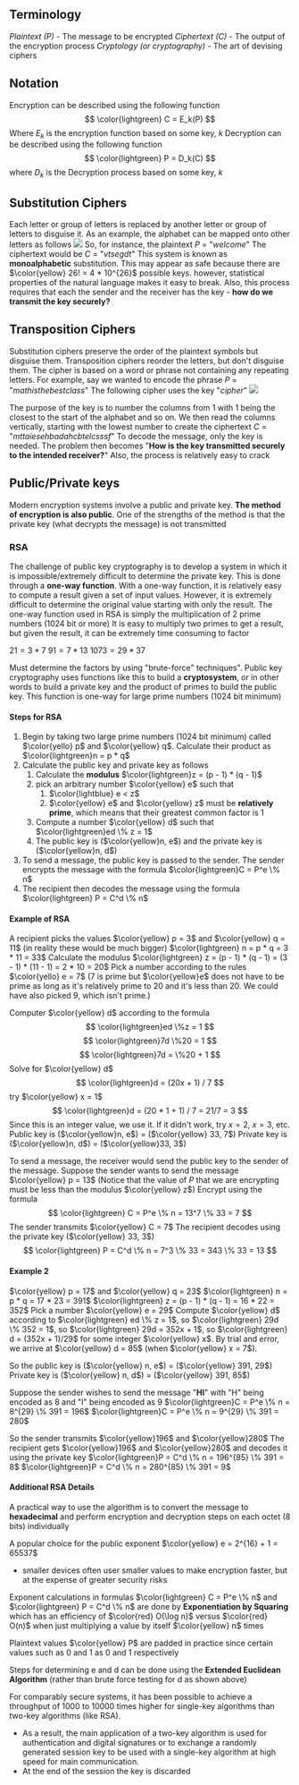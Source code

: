 ## Terminology
*Plaintext (P)* - The message to be encrypted
*Ciphertext (C)* - The output of the encryption process
*Cryptology (or cryptography)* - The art of devising ciphers

## Notation
Encryption can be described using the following function
$$
\color{lightgreen} C = E_k(P)
$$
Where $E_k$ is the encryption function based on some key, $k$
Decryption can be described using the following function
$$
\color{lightgreen} P = D_k(C)
$$
where $D_k$ is the Decryption process based on some key, $k$

## Substitution Ciphers
Each letter or group of letters is replaced by another letter or group of letters to disguise it. As an example, the alphabet can be mapped onto other letters as follows
![](Pasted%20image%2020241204080954.png)
So, for instance, the plaintext $P$ = "*welcome*"
The ciphertext would be $C$ = "*vtsegdt*"
This system is known as **monoalphabetic** substitution. This may appear as safe because there are $\color{yellow} 26! = 4 * 10^{26}$ possible keys.
however, statistical properties of the natural language makes it easy to break. 
Also, this process requires that each the sender and the receiver has the key - **how do we transmit the key securely?**

## Transposition Ciphers
Substitution ciphers preserve the order of the plaintext symbols but disguise them. Transposition ciphers reorder the letters, but don't disguise them. The cipher is based on a word or phrase not containing any repeating letters.
For example, say we wanted to encode the phrase $P$ = "*mathisthebestclass*"
The following cipher uses the key "*cipher*"
![](Pasted%20image%2020241204081744.png)

The purpose of the key is to number the columns from 1 with 1 being the closest to the start of the alphabet and so on.
We then read the columns vertically, starting with the lowest number to create the ciphertext $C$ = "*mttaiesehbadahcbtelcsssf*"
To decode the message, only the key is needed.
The problem then becomes "**How is the key transmitted securely to the intended receiver?**"
Also, the process is relatively easy to crack

## Public/Private keys
Modern encryption systems involve a public and private key.
**The method of encryption is also public**.
One of the strengths of the method is that the private key (what decrypts the message) is not transmitted

### RSA
The challenge of public key cryptography is to develop a system in which it is impossible/extremely difficult to determine the private key.
This is done through a **one-way function**.
With a one-way function, it is relatively easy to compute a result given a set of input values. However, it is extremely difficult to determine the original value starting with only the result.
The one-way function used in RSA is simply the multiplication of 2 prime numbers (1024 bit or more)
It is easy to multiply two primes to get a result, but given the result, it can be extremely time consuming to factor

$21 = 3 * 7$
$91 = 7 * 13$
$1073 = 29 * 37$

Must determine the factors by using "brute-force" techniques".
Public key cryptography uses functions like this to build a **cryptosystem**, or in other words to build a private key and the product of primes to build the public key. 
This function is one-way for large prime numbers (1024 bit minimum)

#### Steps for RSA
1. Begin by taking two large prime numbers (1024 bit minimum) called $\color{yello} p$ and $\color{yellow} q$. Calculate their product as $\color{lightgreen}n = p * q$
2. Calculate the public key and private key as follows
	1. Calculate the **modulus** $\color{lightgreen}z = (p - 1) * (q - 1)$
	2. pick an arbitrary number $\color{yellow} e$ such that
		1. $\color{lightblue} e < z$
		2. $\color{yellow} e$ and $\color{yellow} z$ must be **relatively prime**, which means that their greatest common factor is 1
	3. Compute a number $\color{yellow} d$ such that $\color{lightgreen}ed \% z = 1$
	4. The public key is ($\color{yellow}n, e$) and the private key is ($\color{yellow}n, d$)
3. To send a message, the public key is passed to the sender. The sender encrypts the message with the formula $\color{lightgreen}C = P^e \% n$
4. The recipient then decodes the message using the formula $\color{lightgreen} P = C^d \% n$

#### Example of RSA
A recipient picks the values $\color{yellow} p  = 3$ and $\color{yellow} q = 11$ (in reality these would be much bigger)
$\color{lightgreen} n = p * q = 3 * 11 = 33$
Calculate the modulus
$\color{lightgreen} z = (p - 1) * (q - 1) = (3 - 1) * (11 - 1) = 2 * 10 = 20$
Pick a number according to the rules
$\color{yello} e = 7$
(7 is prime but $\color{yellow}e$ does not have to be prime as long as it's relatively prime to 20 and it's less than 20. We could have also picked 9, which isn't prime.)

Computer $\color{yellow} d$ according to the formula
$$
\color{lightgreen}ed \%z = 1
$$
$$
\color{lightgreen}7d \%20 = 1
$$
$$
\color{lightgreen}7d = \%20 + 1
$$
Solve for $\color{yellow} d$
$$
\color{lightgreen}d = (20x + 1) / 7
$$
try $\color{yellow} x = 1$
$$
\color{lightgreen}d = (20 * 1 + 1) / 7 = 21/7 = 3
$$
Since this is an integer value, we use it. If it didn't work, try $x = 2$, $x = 3$, etc.
Public key is ($\color{yellow}n, e$) = ($\color{yellow} 33, 7$)
Private key is ($\color{yellow}n, d$) = ($\color{yellow}33, 3$)

To send a message, the receiver would send the public key to the sender of the message.
Suppose the sender wants to send the message $\color{yellow} p = 13$ (Notice that the value of $P$ that we are encrypting must be less than the modulus $\color{yellow} z$)
Encrypt using the formula
$$
\color{lightgreen} C = P^e \% n = 13^7 \% 33 = 7
$$
The sender transmits $\color{yellow} C = 7$
The recipient decodes using the private key ($\color{yellow} 33, 3$)
$$
\color{lightgreen} P = C^d \% n = 7^3 \% 33 = 343 \% 33 = 13
$$

#### Example 2
 $\color{yellow} p  = 17$ and $\color{yellow} q = 23$ 
$\color{lightgreen} n = p * q = 17 * 23 = 391$
$\color{lightgreen} z = (p - 1) * (q - 1) = 16 * 22 = 352$
Pick a number $\color{yellow} e = 29$
Compute $\color{yellow} d$ according to $\color{lightgreen} ed \% z = 1$, so $\color{lightgreen} 29d \% 352 = 1$, so $\color{lightgreen} 29d = 352x + 1$, so $\color{lightgreen} d = (352x + 1)/29$ for some integer $\color{yellow} x$. By trial and error, we arrive at $\color{yellow} d = 85$ (when $\color{yellow} x = 7$).

So the public key is ($\color{yellow} n, e$) = ($\color{yellow} 391, 29$)
Private key is ($\color{yellow} n, d$) = ($\color{yellow} 391, 85$)

Suppose the sender wishes to send the message "**HI**" with "H" being encoded as 8 and "I" being encoded as 9
$\color{lightgreen}C = P^e \% n = 8^{29} \% 391 = 196$
$\color{lightgreen}C = P^e \% n = 9^{29} \% 391 = 280$

So the sender transmits $\color{yellow}196$ and $\color{yellow}280$
The recipient gets $\color{yellow}196$ and $\color{yellow}280$ and decodes it using the private key
$\color{lightgreen}P = C^d \% n = 196^{85} \% 391 = 8$
$\color{lightgreen}P = C^d \% n = 280^{85} \% 391 = 9$

#### Additional RSA Details
A practical way to use the algorithm is to convert the message to **hexadecimal** and perform encryption and decryption steps on each octet (8 bits) individually

A popular choice for the public exponent $\color{yellow} e = 2^{16} + 1 = 65537$
- smaller devices often user smaller values to make encryption faster, but at the expense of greater security risks

Exponent calculations in formulas $\color{lightgreen} C = P^e \% n$ and $\color{lightgreen} P = C^d \% n$ are done by **Exponentiation by Squaring** which has an efficiency of $\color{red} O(\log n)$ versus $\color{red} O(n)$ when just multiplying a value by itself $\color{yellow} n$ times

Plaintext values $\color{yellow} P$ are padded in practice since certain values such as 0 and 1 as 0 and 1 respectively

Steps for determining e and d can be done using the **Extended Euclidean Algorithm** (rather than brute force testing for d as shown above)

For comparably secure systems, it has been possible to achieve a throughput of 1000 to 10000 times higher for single-key algorithms than two-key algorithms (like RSA).
- As a result, the main application of a two-key algorithm is used for authentication and digital signatures or to exchange a randomly generated session key to be used with a single-key algorithm at high speed for main communication.
- At the end of the session the key is discarded

